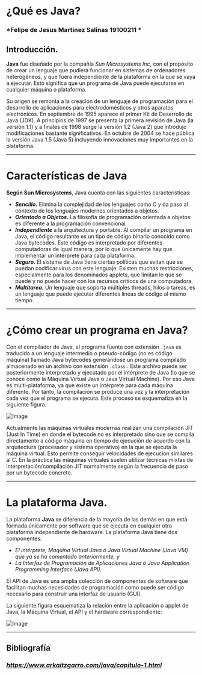 # **¿Qué es Java?** 
### *Felipe de Jesus Martinez Salinas 19100211 *


## **Introducción.**

**Java** fue diseñado por la compañía *Sun Microsystems Inc*, con el propósito de crear un lenguaje que pudiera funcionar en sistemas de ordenadores heterogéneos, y que fuera independiente de la plataforma en la que se vaya a ejecutar. 
Esto significa que un programa de Java puede ejecutarse en cualquier máquina o plataforma.

Su origen se remonta a la creación de un lenguaje de programación para el desarrollo de aplicaciones para electrodomésticos y otros aparatos electrónicos. 
En septiembre de 1995 aparece el primer Kit de Desarrollo de Java (JDK). A principios de 1997 se presenta la primera revisión de Java (la versión 1.1) y a finales de 1998 surge la versión 1.2 (Java 2) que introdujo modificaciones bastante significativos. En octubre de 2004 se hace pública la versión Java 1.5 (Java 5) incluyendo innovaciones muy importantes en la plataforma.



---

# Características de Java
**Según Sun Microsystems**, Java cuenta con las siguientes características:

- ***Sencillo.*** Elimina la complejidad de los lenguajes como C y da paso al contexto de los lenguajes modernos orientados a objetos. 
- ***Orientado a Objetos.*** La filosofía de programación orientada a objetos es diferente a la programación convencional. 
- ***Independiente*** a la arquitectura y portable. Al compilar un programa en Java, el código resultante es un tipo de código binario conocido como Java bytecodes. Este código es interpretado por diferentes computadoras de igual manera, por lo que únicamente hay que implementar un intérprete para cada plataforma.
- ***Seguro.*** El sistema de Java tiene ciertas políticas que evitan que se puedan codificar virus con este lenguaje. Existen muchas restricciones, especialmente para los denominados applets, que limitan lo que se puede y no puede hacer con los recursos críticos de una computadora.
- ***Multitarea.*** Un lenguaje que soporta múltiples threads, hilos o tareas, es un lenguaje que puede ejecutar diferentes líneas de código al mismo tiempo. 

---

# **¿Cómo crear un programa en Java?**
Con el compilador de Java, el programa fuente con extensión `.java` es traducido a un lenguaje intermedio o pseudo-código (no es código máquina) llamado Java bytecodes generándose un programa compilado almacenado en un archivo con extensión `.class` . Este archivo puede ser posteriormente interpretado y ejecutado por el intérprete de Java (lo que se conoce como la Máquina Virtual Java o Java Virtual Machine). Por eso Java es multi-plataforma, ya que existe un intérprete para cada máquina diferente. Por tanto, la compilación se produce una vez y la interpretación cada vez que el programa se ejecuta. Este proceso se esquematiza en la siguiente figura.

![Image](https://www.arkaitzgarro.com/java/images/cap01/programa-con-java.png)

Actualmente las máquinas virtuales modernas realizan una compilación JIT (Just In Time) en donde el bytecode no es interpretado sino que se compila directamente a código máquina en tiempo de ejecución de acuerdo con la arquitectura (procesador y sistema operativo) en la que se ejecuta la máquina virtual. Esto permite conseguir velocidades de ejecución similares al C. En la práctica las máquinas virtuales suelen utilizar técnicas mixtas de interpretación/compilación JIT normalmente según la frecuencia de paso por un bytecode concreto.

---

# La plataforma Java.

La plataforma **Java** se diferencia de la mayoría de las demás en que está formada únicamente por software que se ejecuta en cualquier otra plataforma independiente de hardware. La plataforma Java tiene dos componentes:

- *El intérprete, Máquina Virtual Java ó Java Virtual Machine (Java VM) que ya se ha comentado anteriormente, y*
- *La Interfaz de Programación de Aplicaciones Java ó Java Application Programming Interface (Java API).*

El API de Java es una amplia colección de componentes de software que facilitan muchas necesidades de programación como puede ser código necesario para construir una interfaz de usuario (GUI).

La siguiente figura esquematiza la relación entre la aplicación o applet de Java, la Máquina Virtual, el API y el hardware correspondiente:

![Image](https://www.arkaitzgarro.com/java/images/cap01/relacion-plataformas.png)
    
---
## Bibliografía
### *https://www.arkaitzgarro.com/java/capitulo-1.html*